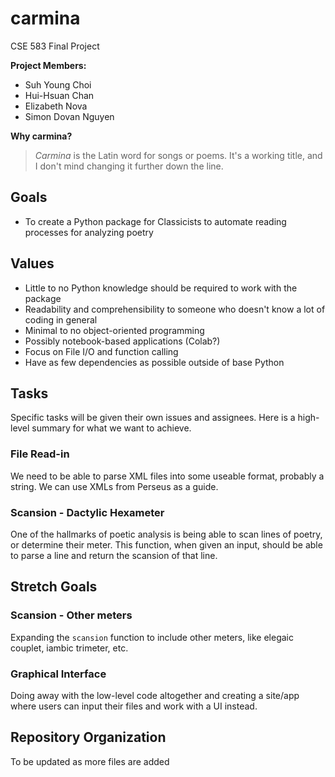 # carmina
CSE 583 Final Project

**Project Members:**
- Suh Young Choi
- Hui-Hsuan Chan
- Elizabeth Nova
- Simon Dovan Nguyen


**Why carmina?**
> *Carmina* is the Latin word for songs or poems. It's a working title, and I don't mind changing it further down the line.

## Goals
- To create a Python package for Classicists to automate reading processes for analyzing poetry

## Values
- Little to no Python knowledge should be required to work with the package
- Readability and comprehensibility to someone who doesn't know a lot of coding in general
- Minimal to no object-oriented programming
- Possibly notebook-based applications (Colab?)
- Focus on File I/O and function calling
- Have as few dependencies as possible outside of base Python

## Tasks

Specific tasks will be given their own issues and assignees. Here is a high-level summary for what we want to achieve.

### File Read-in
We need to be able to parse XML files into some useable format, probably a string. We can use XMLs from Perseus as a guide.

### Scansion - Dactylic Hexameter
One of the hallmarks of poetic analysis is being able to scan lines of poetry, or determine their meter. This function, when given an input, should be able to parse a line and return the scansion of that line.

## Stretch Goals

### Scansion - Other meters
Expanding the `scansion` function to include other meters, like elegaic couplet, iambic trimeter, etc.

### Graphical Interface
Doing away with the low-level code altogether and creating a site/app where users can input their files and work with a UI instead.

## Repository Organization
To be updated as more files are added
